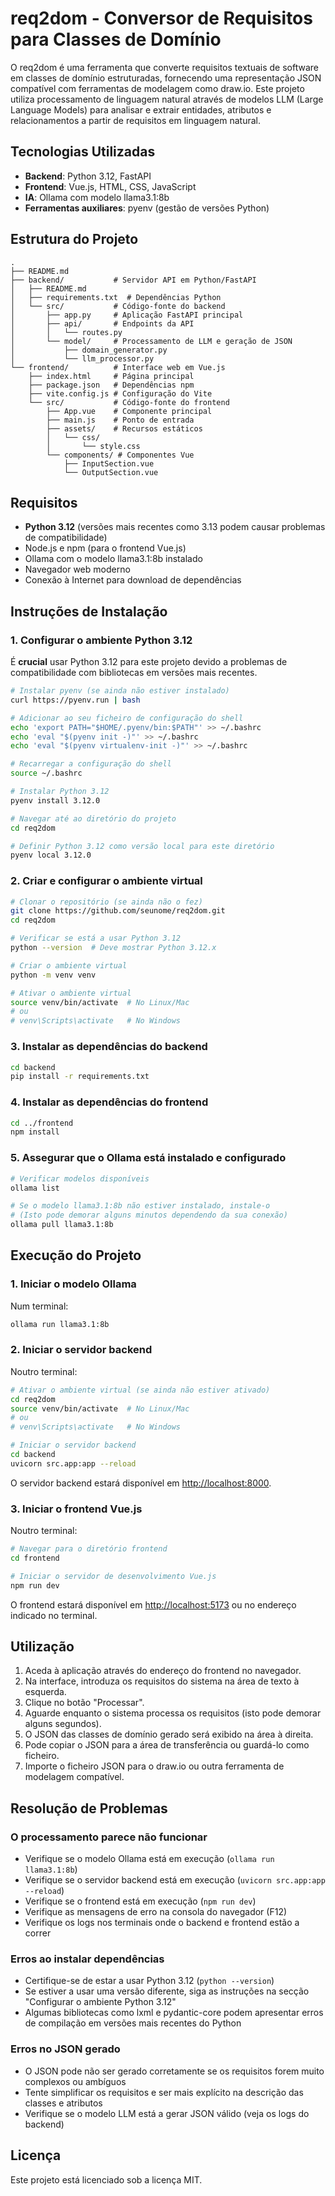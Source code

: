 # req2dom - Conversor de Requisitos para Classes de Domínio

O req2dom é uma ferramenta que converte requisitos textuais de software em classes de domínio estruturadas, fornecendo uma representação JSON compatível com ferramentas de modelagem como draw.io. Este projeto utiliza processamento de linguagem natural através de modelos LLM (Large Language Models) para analisar e extrair entidades, atributos e relacionamentos a partir de requisitos em linguagem natural.

## Tecnologias Utilizadas

- **Backend**: Python 3.12, FastAPI
- **Frontend**: Vue.js, HTML, CSS, JavaScript
- **IA**: Ollama com modelo llama3.1:8b 
- **Ferramentas auxiliares**: pyenv (gestão de versões Python)

## Estrutura do Projeto

```
.
├── README.md
├── backend/           # Servidor API em Python/FastAPI
│   ├── README.md
│   ├── requirements.txt  # Dependências Python
│   └── src/           # Código-fonte do backend
│       ├── app.py     # Aplicação FastAPI principal
│       ├── api/       # Endpoints da API
│       │   └── routes.py
│       └── model/     # Processamento de LLM e geração de JSON
│           ├── domain_generator.py
│           └── llm_processor.py
└── frontend/          # Interface web em Vue.js
    ├── index.html     # Página principal
    ├── package.json   # Dependências npm
    ├── vite.config.js # Configuração do Vite
    └── src/           # Código-fonte do frontend
        ├── App.vue    # Componente principal
        ├── main.js    # Ponto de entrada
        ├── assets/    # Recursos estáticos
        │   └── css/
        │       └── style.css
        └── components/ # Componentes Vue
            ├── InputSection.vue
            └── OutputSection.vue
```

## Requisitos

- **Python 3.12** (versões mais recentes como 3.13 podem causar problemas de compatibilidade)
- Node.js e npm (para o frontend Vue.js)
- Ollama com o modelo llama3.1:8b instalado
- Navegador web moderno
- Conexão à Internet para download de dependências

## Instruções de Instalação

### 1. Configurar o ambiente Python 3.12

É **crucial** usar Python 3.12 para este projeto devido a problemas de compatibilidade com bibliotecas em versões mais recentes.

```bash
# Instalar pyenv (se ainda não estiver instalado)
curl https://pyenv.run | bash

# Adicionar ao seu ficheiro de configuração do shell
echo 'export PATH="$HOME/.pyenv/bin:$PATH"' >> ~/.bashrc
echo 'eval "$(pyenv init -)"' >> ~/.bashrc
echo 'eval "$(pyenv virtualenv-init -)"' >> ~/.bashrc

# Recarregar a configuração do shell
source ~/.bashrc

# Instalar Python 3.12
pyenv install 3.12.0

# Navegar até ao diretório do projeto
cd req2dom

# Definir Python 3.12 como versão local para este diretório
pyenv local 3.12.0
```

### 2. Criar e configurar o ambiente virtual

```bash
# Clonar o repositório (se ainda não o fez)
git clone https://github.com/seunome/req2dom.git
cd req2dom

# Verificar se está a usar Python 3.12
python --version  # Deve mostrar Python 3.12.x

# Criar o ambiente virtual
python -m venv venv

# Ativar o ambiente virtual
source venv/bin/activate  # No Linux/Mac
# ou
# venv\Scripts\activate   # No Windows
```

### 3. Instalar as dependências do backend

```bash
cd backend
pip install -r requirements.txt
```

### 4. Instalar as dependências do frontend

```bash
cd ../frontend
npm install
```

### 5. Assegurar que o Ollama está instalado e configurado

```bash
# Verificar modelos disponíveis
ollama list

# Se o modelo llama3.1:8b não estiver instalado, instale-o
# (Isto pode demorar alguns minutos dependendo da sua conexão)
ollama pull llama3.1:8b
```

## Execução do Projeto

### 1. Iniciar o modelo Ollama

Num terminal:

```bash
ollama run llama3.1:8b
```

### 2. Iniciar o servidor backend

Noutro terminal:

```bash
# Ativar o ambiente virtual (se ainda não estiver ativado)
cd req2dom
source venv/bin/activate  # No Linux/Mac
# ou
# venv\Scripts\activate   # No Windows

# Iniciar o servidor backend
cd backend
uvicorn src.app:app --reload
```

O servidor backend estará disponível em [http://localhost:8000](http://localhost:8000).

### 3. Iniciar o frontend Vue.js

Noutro terminal:

```bash
# Navegar para o diretório frontend
cd frontend

# Iniciar o servidor de desenvolvimento Vue.js
npm run dev
```

O frontend estará disponível em [http://localhost:5173](http://localhost:5173) ou no endereço indicado no terminal.

## Utilização

1. Aceda à aplicação através do endereço do frontend no navegador.
2. Na interface, introduza os requisitos do sistema na área de texto à esquerda.
3. Clique no botão "Processar".
4. Aguarde enquanto o sistema processa os requisitos (isto pode demorar alguns segundos).
5. O JSON das classes de domínio gerado será exibido na área à direita.
6. Pode copiar o JSON para a área de transferência ou guardá-lo como ficheiro.
7. Importe o ficheiro JSON para o draw.io ou outra ferramenta de modelagem compatível.

## Resolução de Problemas

### O processamento parece não funcionar

- Verifique se o modelo Ollama está em execução (`ollama run llama3.1:8b`)
- Verifique se o servidor backend está em execução (`uvicorn src.app:app --reload`)
- Verifique se o frontend está em execução (`npm run dev`)
- Verifique as mensagens de erro na consola do navegador (F12)
- Verifique os logs nos terminais onde o backend e frontend estão a correr

### Erros ao instalar dependências

- Certifique-se de estar a usar Python 3.12 (`python --version`)
- Se estiver a usar uma versão diferente, siga as instruções na secção "Configurar o ambiente Python 3.12"
- Algumas bibliotecas como lxml e pydantic-core podem apresentar erros de compilação em versões mais recentes do Python

### Erros no JSON gerado

- O JSON pode não ser gerado corretamente se os requisitos forem muito complexos ou ambíguos
- Tente simplificar os requisitos e ser mais explícito na descrição das classes e atributos
- Verifique se o modelo LLM está a gerar JSON válido (veja os logs do backend)

## Licença

Este projeto está licenciado sob a licença MIT.